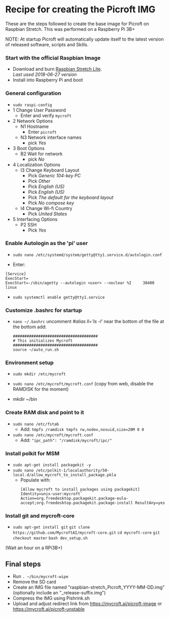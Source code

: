 # Recipe for creating the Picroft IMG

These are the steps followed to create the base image for Picroft on Raspbian Stretch.  This was performed on a Raspberry Pi 3B+

NOTE: At startup Picroft will automatically update itself to the latest version of released software, scripts and Skills.


### Start with the official Raspbian Image
* Download and burn [Raspbian Stretch Lite](https://downloads.raspberrypi.org/raspbian_lite_latest).
  <br>_Last used 2018-06-27 version_
* Install into Raspberry Pi and boot

### General configuration
  - ```sudo raspi-config```
  - 1 Change User Password
      - Enter and verify ```mycroft```
  - 2 Network Options
      - N1 Hostname
        - Enter ```picroft```
      - N3 Network interface names
        - pick *Yes*
  - 3 Boot Options
      - B2 Wait for network
        - pick *No*
  - 4 Localization Options
      - I3 Change Keyboard Layout
          - Pick *Generic 104-key PC*
          - Pick *Other*
          - Pick *English (US)*
          - Pick *English (US)*
          - Pick *The default for the keyboard layout*
          - Pick *No compose key*
      - I4 Change Wi-fi Country
          - Pick *United States*
  - 5 Interfacing Options
      - P2 SSH
          - Pick *Yes*

### Enable Autologin as the 'pi' user

* ```sudo nano /etc/systemd/system/getty@tty1.service.d/autologin.conf```

* Enter:
```
[Service]
ExecStart=
ExecStart=-/sbin/agetty --autologin <user> --noclear %I     38400 linux
```

* ```sudo systemctl enable getty@tty1.service```


### Customize .bashrc for startup
* ```nano ~/.bashrc```
   uncomment *#alias ll='ls -l'* near the bottom of the file
   at the bottom add:
   ```
   #####################################
   # This initializes Mycroft
   #####################################
   source ~/auto_run.sh
   ```

### Environment setup

* ```sudo mkdir /etc/mycroft```
* ```sudo nano /etc/mycroft/mycroft.conf```
  (copy from web, disable the RAMDISK for the moment)

* mkdir ~/bin

### Create RAM disk and point to it
  - ```sudo nano /etc/fstab```
    - Add: ```tmpfs /ramdisk tmpfs rw,nodev,nosuid,size=20M 0 0```
  - ```sudo nano /etc/mycroft/mycroft.conf```
    - Add: ```"ipc_path": "/ramdisk/mycroft/ipc/"```

### Install polkit for MSM
* ```sudo apt-get install packagekit -y```
* ```sudo nano /etc/polkit-1/localauthority/50-local.d/allow_mycroft_to_install_package.pkla```
   - Populate with:
     ```
     [Allow mycroft to install packages using packagekit]
     Identity=unix-user:mycroft`
     Action=org.freedesktop.packagekit.package-eula-accept;org.freedesktop.packagekit.package-install ResultAny=yes
     ```
     
     
### Install git and mycroft-core
* ```sudo apt-get install git```
  ```git clone https://github.com/MycroftAI/mycroft-core.git```
  ```cd mycroft-core```
  ```git checkout master```
  ```bash dev_setup.sh```

(Wait an hour on a RPi3B+)

## Final steps
* Run ```. ~/bin/mycroft-wipe```
* Remove the SD card
* Create an IMG file named "raspbian-stretch_Picroft_YYYY-MM-DD.img" (optionally include an "_release-suffix.img")
* Compress the IMG using Pishrink.sh
* Upload and adjust redirect link from https://mycroft.ai/picroft-image or https://mycroft.ai/picroft-unstable


